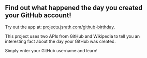 ## Find out what happened the day you created your GitHub account!

Try out the app at: [projects.jsrath.com/github-birthday](https://projects.jsrath.com/github-birthday).

This project uses two APIs from GitHub and Wikipedia to tell you an interesting fact about the day your GitHub was created.

Simply enter your GitHub username and learn!
